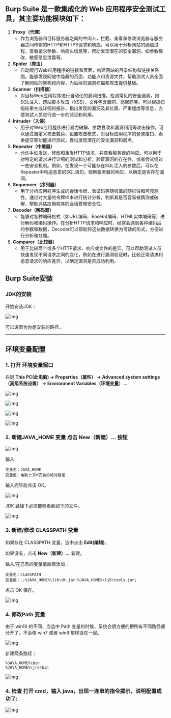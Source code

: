 **Burp Suite** 是一款集成化的 Web 应用程序安全测试工具，其主要功能模块如下：
---

1. **Proxy（代理）**
    - 作为浏览器和目标服务器之间的中间人，拦截、查看和修改浏览器与服务器之间传输的HTTP和HTTPS请求和响应。可以用于分析网站的通信过程，查看请求参数、响应头信息等，帮助发现潜在的安全漏洞，如参数篡改、敏感信息泄露等。
2. **Spider（爬虫）**
    - 自动爬行Web应用程序的链接和页面，构建网站的目录结构和链接关系图。能够发现网站中隐藏的页面、功能点和资源文件，帮助测试人员全面了解网站的架构和内容，为后续的漏洞扫描和攻击提供基础。
3. **Scanner（扫描器）**
    - 对目标Web应用程序进行自动化的漏洞扫描，检测常见的安全漏洞，如SQL注入、跨站脚本攻击（XSS）、文件包含漏洞、弱密码等。可以根据扫描结果生成详细的报告，指出发现的漏洞及其位置、严重程度等信息，方便测试人员进行进一步的验证和利用。
4. **Intruder（入侵）**
    - 用于对Web应用程序进行暴力破解、参数篡改和漏洞利用等攻击操作。可以通过自定义攻击载荷、设置攻击模式，对目标应用程序的登录接口、表单提交等功能进行测试，尝试发现潜在的安全漏洞和弱点。
5. **Repeater（中继器）**
    - 允许手动发送、修改和重发HTTP请求，并查看服务器的响应。可以用于对特定的请求进行详细的测试和分析，验证漏洞的存在性，或者尝试绕过一些安全机制。例如，在发现一个可能存在SQL注入的参数后，可以在Repeater中构造恶意的SQL语句，观察服务器的响应，以确定是否存在漏洞。
6. **Sequencer（序列器）**
    - 用于分析应用程序生成的会话令牌、验证码等随机值的随机性和可预测性。通过对大量的令牌样本进行统计分析，判断其是否容易被猜测或破解，帮助评估应用程序的会话管理安全性。
7. **Decoder（解码器）**
    - 能够对各种编码格式（如URL编码、Base64编码、HTML实体编码等）进行解码和编码操作。在分析HTTP请求和响应时，经常会遇到各种编码后的参数和数据，Decoder可以帮助将这些数据转换为可读的形式，方便进行分析和处理。
8. **Comparer（比较器）**
    - 用于比较两个或多个HTTP请求、响应或文件的差异。可以帮助测试人员快速发现不同请求之间的变化，例如在进行漏洞验证时，比较正常请求和恶意请求的响应差异，以确定漏洞是否成功利用。


## Burp Suite安装
### JDK的安装

开始安装JDK：

![img](https://img.cccb.rr.nu/path/202504172012609.jpg)

可以设置为你想安装的路径。

------

## 环境变量配置

### 1. 打开 环境变量窗口

右键 **This PC(此电脑) -> Properties（属性） -> Advanced system settings（高级系统设置） -> Environment Variables（环境变量）...**

![img](https://img.cccb.rr.nu/path/202504172012612.png)

![img](https://img.cccb.rr.nu/path/202504172012614.png)

![img](https://img.cccb.rr.nu/path/202504172012615.png)

![img](https://img.cccb.rr.nu/path/202504172012616.png)

### 2. 新建JAVA_HOME 变量 点击 **New（新建）...** 按钮

![img](https://img.cccb.rr.nu/path/202504172012618.png)

输入:

```
变量名：JAVA_HOME
变量值：电脑上JDK安装的绝对路径
```

输入完毕后点击 OK。

![img](https://img.cccb.rr.nu/path/202504172012619.png)

JDK 路径下必须能够看到如下的文件。

![img](https://img.cccb.rr.nu/path/202504172012620.png)

### 3. 新建/修改 CLASSPATH 变量

如果存在 CLASSPATH 变量，选中点击 **Edit(编辑)**。

如果没有，点击 **New（新建）...** 新建。

输入/在已有的变量值后面添加：

```
变量名：CLASSPATH
变量值：.;%JAVA_HOME%\lib\dt.jar;%JAVA_HOME%\lib\tools.jar;
```

点击 OK 保存。

![img](https://img.cccb.rr.nu/path/202504172012621.png)

### 4. 修改Path 变量

由于 win10 的不同，当选中 Path 变量的时候，系统会很方便的把所有不同路径都分开了，不会像 win7 或者 win8 那样连在一起。

![img](https://img.cccb.rr.nu/path/202504172012623.png)

新建两条路径：

```
%JAVA_HOME%\bin
%JAVA_HOME%\jre\bin
```

![img](https://img.cccb.rr.nu/path/202504172012624.png)

### 4. 检查 打开 cmd，输入 java，出现一连串的指令提示，说明配置成功了:

![img](https://img.cccb.rr.nu/path/202504172012626.png)